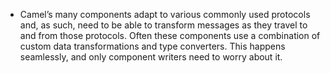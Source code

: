 * Camel’s many components adapt to various commonly used protocols and, as such, need to be able to transform messages as they travel to and from those protocols. Often these components use a combination of custom data transformations and type converters. This happens seamlessly, and only component writers need to worry about it.

